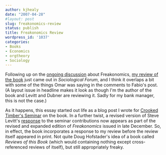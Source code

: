 ```yaml
---
author: kjhealy
date: "2007-04-28"
#layout: post
slug: freakonomics-review
status: publish
title: Freakonomics Review
wordpress_id: '1037'
categories:
- Books
- Economics
- orgtheory
- Sociology
---
```


Following up on the [ongoing discussion](http://orgtheory.wordpress.com/2007/04/26/why-freakonomics-bothers-me/) about Freakonomics, [my review of the book](http://www.kieranhealy.org/files/reviews/socforum-article.pdf) just came out in *Sociological Forum*, and I think it overlaps a bit with some of the things Omar was saying in the comments to Fabio's post. (A layout issue in headline makes it look as though I'm the author of the book and Levitt and Dubner are reviewing it. Sadly for my bank manager, this is not the case.)

As it happens, this essay started out life as a blog post I wrote for [Crooked Timber's Seminar](http://www.crookedtimber.org/category/levitt-seminar) on the book. In a further twist, a revised version of Steve Levitt's [response](http://crookedtimber.org/2005/05/23/response/) to the seminar contributions now appears as part of the revised and expanded edition of *Freakonomics* issued in late December. So, in effect, the book incorporates a response to my review before the review itself appeared in print. Not quite Doug Hofstader's idea of a book called *Reviews of this Book* (which would containing nothing except cross-referenced reviews of itself), but still appropriately freaky.
